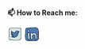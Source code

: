 **📫 How to Reach me:**
<p align="left">
<a href="https://twitter.com/theyvzr" target="blank"><img align="center" src="https://raw.githubusercontent.com/theyvzr/theyvzr/master/assets/twitter.svg" alt="theyvzr" height="30" width="30" /></a>
<a href="https://linkedin.com/in/taheyavuzer" target="blank"><img align="center" src="https://raw.githubusercontent.com/theyvzr/theyvzr/master/assets/linkedin.svg" alt="theyvzr" height="30" width="30" /></a>

